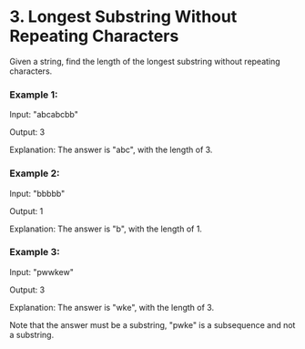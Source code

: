 # 3. Longest Substring Without Repeating Characters

Given a string, find the length of the longest substring without repeating characters.

### Example 1:

Input: "abcabcbb"

Output: 3

Explanation: The answer is "abc", with the length of 3.

### Example 2:

Input: "bbbbb"

Output: 1

Explanation: The answer is "b", with the length of 1.

### Example 3:

Input: "pwwkew"

Output: 3

Explanation: The answer is "wke", with the length of 3.

Note that the answer must be a substring, "pwke" is a subsequence and not a substring.